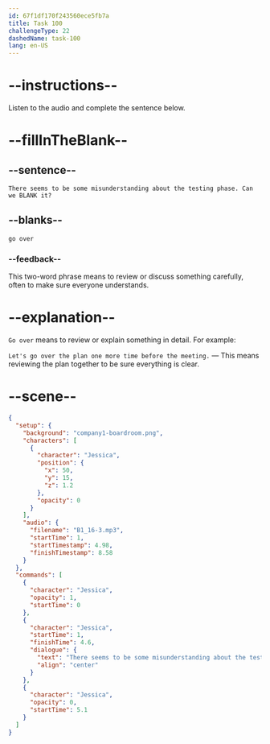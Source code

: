 ```yaml
---
id: 67f1df170f243560ece5fb7a
title: Task 100
challengeType: 22
dashedName: task-100
lang: en-US
---
```


<!-- (Audio) Jessica: There seems to be some misunderstanding about the testing phase. Can we go over it? -->

# --instructions--

Listen to the audio and complete the sentence below.

# --fillInTheBlank--

## --sentence--

`There seems to be some misunderstanding about the testing phase. Can we BLANK it?`

## --blanks--

`go over`

### --feedback--

This two-word phrase means to review or discuss something carefully, often to make sure everyone understands.

# --explanation--

`Go over` means to review or explain something in detail. For example:

`Let's go over the plan one more time before the meeting.` — This means reviewing the plan together to be sure everything is clear.

# --scene--

```json
{
  "setup": {
    "background": "company1-boardroom.png",
    "characters": [
      {
        "character": "Jessica",
        "position": {
          "x": 50,
          "y": 15,
          "z": 1.2
        },
        "opacity": 0
      }
    ],
    "audio": {
      "filename": "B1_16-3.mp3",
      "startTime": 1,
      "startTimestamp": 4.98,
      "finishTimestamp": 8.58
    }
  },
  "commands": [
    {
      "character": "Jessica",
      "opacity": 1,
      "startTime": 0
    },
    {
      "character": "Jessica",
      "startTime": 1,
      "finishTime": 4.6,
      "dialogue": {
        "text": "There seems to be some misunderstanding about the testing phase. Can we go over it?",
        "align": "center"
      }
    },
    {
      "character": "Jessica",
      "opacity": 0,
      "startTime": 5.1
    }
  ]
}
```
